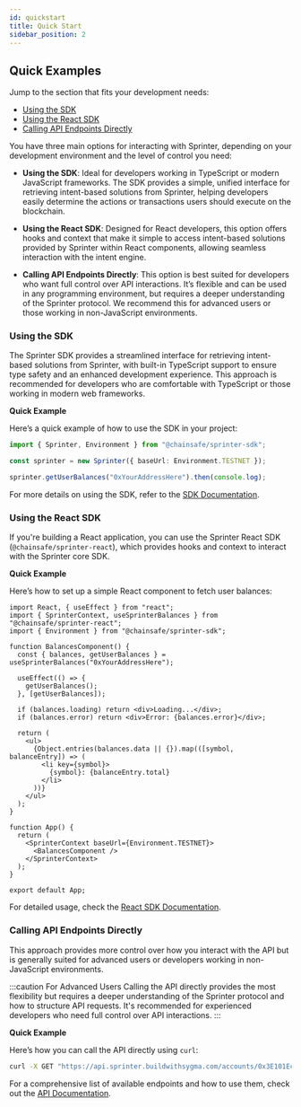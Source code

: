 ```yaml
---
id: quickstart
title: Quick Start
sidebar_position: 2
---
```


## Quick Examples

Jump to the section that fits your development needs:

- [Using the SDK](#using-the-sdk)
- [Using the React SDK](#using-the-react-sdk)
- [Calling API Endpoints Directly](#calling-api-endpoints-directly)

You have three main options for interacting with Sprinter, depending on your development environment and the level of control you need:

- **Using the SDK**: Ideal for developers working in TypeScript or modern JavaScript frameworks. The SDK provides a simple, unified interface for retrieving intent-based solutions from Sprinter, helping developers easily determine the actions or transactions users should execute on the blockchain.

- **Using the React SDK**: Designed for React developers, this option offers hooks and context that make it simple to access intent-based solutions provided by Sprinter within React components, allowing seamless interaction with the intent engine.

- **Calling API Endpoints Directly**: This option is best suited for developers who want full control over API interactions. It’s flexible and can be used in any programming environment, but requires a deeper understanding of the Sprinter protocol. We recommend this for advanced users or those working in non-JavaScript environments.

### Using the SDK

The Sprinter SDK provides a streamlined interface for retrieving intent-based solutions from Sprinter, with built-in TypeScript support to ensure type safety and an enhanced development experience. This approach is recommended for developers who are comfortable with TypeScript or those working in modern web frameworks.

**Quick Example**

Here’s a quick example of how to use the SDK in your project:

```typescript
import { Sprinter, Environment } from "@chainsafe/sprinter-sdk";

const sprinter = new Sprinter({ baseUrl: Environment.TESTNET });

sprinter.getUserBalances("0xYourAddressHere").then(console.log);
```

For more details on using the SDK, refer to the [SDK Documentation](./sdk).

### Using the React SDK

If you're building a React application, you can use the Sprinter React SDK (`@chainsafe/sprinter-react`), which provides hooks and context to interact with the Sprinter core SDK.

**Quick Example**

Here’s how to set up a simple React component to fetch user balances:

```tsx
import React, { useEffect } from "react";
import { SprinterContext, useSprinterBalances } from "@chainsafe/sprinter-react";
import { Environment } from "@chainsafe/sprinter-sdk";

function BalancesComponent() {
  const { balances, getUserBalances } = useSprinterBalances("0xYourAddressHere");

  useEffect(() => {
    getUserBalances();
  }, [getUserBalances]);

  if (balances.loading) return <div>Loading...</div>;
  if (balances.error) return <div>Error: {balances.error}</div>;

  return (
    <ul>
      {Object.entries(balances.data || {}).map(([symbol, balanceEntry]) => (
        <li key={symbol}>
          {symbol}: {balanceEntry.total}
        </li>
      ))}
    </ul>
  );
}

function App() {
  return (
    <SprinterContext baseUrl={Environment.TESTNET}>
      <BalancesComponent />
    </SprinterContext>
  );
}

export default App;
```

For detailed usage, check the [React SDK Documentation](./react-sdk).

### Calling API Endpoints Directly

This approach provides more control over how you interact with the API but is generally suited for advanced users or developers working in non-JavaScript environments.

:::caution For Advanced Users
Calling the API directly provides the most flexibility but requires a deeper understanding of the Sprinter protocol and how to structure API requests. It's recommended for experienced developers who need full control over API interactions.
:::

**Quick Example**

Here’s how you can call the API directly using `curl`:

```bash
curl -X GET "https://api.sprinter.buildwithsygma.com/accounts/0x3E101Ec02e7A48D16DADE204C96bFF842E7E2519/assets/fungible/USDC"
```

For a comprehensive list of available endpoints and how to use them, check out the [API Documentation](https://api.sprinter.buildwithsygma.com/swagger/index.html).
